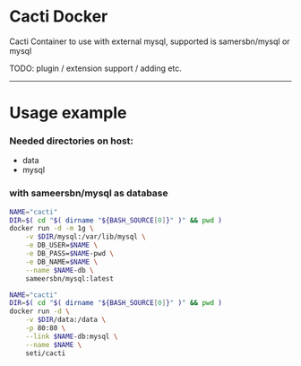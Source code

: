 # Cacti Docker

Cacti Container to use with external mysql, supported is samersbn/mysql or mysql

TODO: plugin / extension support / adding etc.

---
Usage example
===
### Needed directories on host:
- data
- mysql

### with sameersbn/mysql as database

```bash
NAME="cacti"
DIR=$( cd "$( dirname "${BASH_SOURCE[0]}" )" && pwd )
docker run -d -m 1g \
	-v $DIR/mysql:/var/lib/mysql \
	-e DB_USER=$NAME \
	-e DB_PASS=$NAME-pwd \
	-e DB_NAME=$NAME \
	--name $NAME-db \
	sameersbn/mysql:latest
```

```bash
NAME="cacti"
DIR=$( cd "$( dirname "${BASH_SOURCE[0]}" )" && pwd )
docker run -d \
	-v $DIR/data:/data \
	-p 80:80 \
	--link $NAME-db:mysql \
	--name $NAME \
	seti/cacti
```